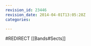 ```yaml
---
revision_id: 23446
revision_date: 2014-04-01T13:05:28Z
categories:

---
```


#REDIRECT [[Bands#Sects]]